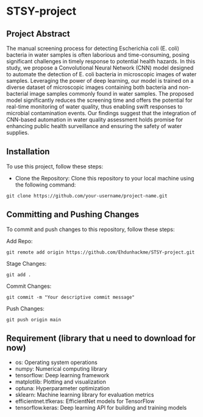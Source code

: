 # STSY-project

## Project Abstract

The manual screening process for detecting Escherichia coli (E. coli) bacteria in water samples is often laborious and time-consuming, posing significant challenges in timely response to potential health hazards. In this study, we propose a Convolutional Neural Network (CNN) model designed to automate the detection of E. coli bacteria in microscopic images of water samples. Leveraging the power of deep learning, our model is trained on a diverse dataset of microscopic images containing both bacteria and non-bacterial image samples commonly found in water samples. The proposed model significantly reduces the screening time and offers the potential for real-time monitoring of water quality, thus enabling swift responses to microbial contamination events. Our findings suggest that the integration of CNN-based automation in water quality assessment holds promise for enhancing public health surveillance and ensuring the safety of water supplies.

## Installation
To use this project, follow these steps:
- Clone the Repository: Clone this repository to your local machine using the following command:
```
git clone https://github.com/your-username/project-name.git
```
## Committing and Pushing Changes
To commit and push changes to this repository, follow these steps:

Add Repo:
```
git remote add origin https://github.com/Ehdunhackme/STSY-project.git
```
Stage Changes: 
```
git add .
```
Commit Changes: 
```
git commit -m "Your descriptive commit message"
```
Push Changes: 
```
git push origin main
```

## Requirement (library that u need to download for now) 
- os: Operating system operations
- numpy: Numerical computing library
- tensorflow: Deep learning framework
- matplotlib: Plotting and visualization
- optuna: Hyperparameter optimization
- sklearn: Machine learning library for evaluation metrics
- efficientnet.tfkeras: EfficientNet models for TensorFlow
- tensorflow.keras: Deep learning API for building and training models
